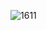 ![1611](https://github.com/SeyedRezaTaba/SeyedRezaTaba/assets/93553201/2ff341db-c5c4-4baf-8969-4444269f1028)
